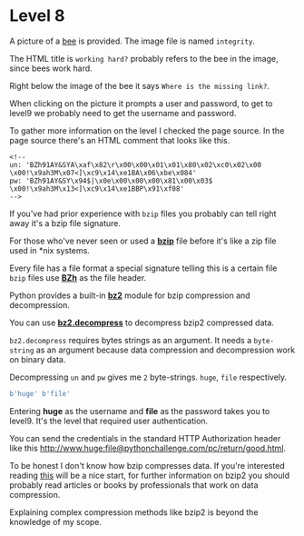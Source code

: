 # Level 8

A picture of a [bee](/8/integrity.jpg) is provided. The image file is named `integrity`. 


The HTML title is `working hard?` probably refers to the bee in the image, since bees work hard. 


Right below the image of the bee it says `Where is the missing link?`.


When clicking on the picture it prompts a user and password, to get to level9 we probably need to get the username and password.


To gather more information on the level I checked the page source. In the page source there's an HTML comment that looks like this.


```
<!--
un: 'BZh91AY&SYA\xaf\x82\r\x00\x00\x01\x01\x80\x02\xc0\x02\x00 \x00!\x9ah3M\x07<]\xc9\x14\xe1BA\x06\xbe\x084'
pw: 'BZh91AY&SY\x94$|\x0e\x00\x00\x00\x81\x00\x03$ \x00!\x9ah3M\x13<]\xc9\x14\xe1BBP\x91\xf08'
-->
```


If you've had prior experience with `bzip` files you probably can tell right away it's a bzip file signature. 


For those who've never seen or used a **[bzip](https://en.wikipedia.org/wiki/Bzip2)** file before it's like a zip file used in *nix systems.


Every file has a file format a special signature telling this is a certain file `bzip` files use **[BZh](https://en.wikipedia.org/wiki/Bzip2#File_format)** as the file header.


Python provides a built-in **[bz2](https://docs.python.org/3/library/bz2.html)** module for bzip compression and decompression. 


You can use **[bz2.decompress](https://docs.python.org/3/library/bz2.html#bz2.decompress)** to decompress bzip2 compressed data.


`bz2.decompress` requires bytes strings as an argument. It needs a `byte-string` as an argument because data compression and decompression work on binary data.


Decompressing `un` and `pw` gives me `2` byte-strings. `huge`, `file` respectively.


```python
b'huge' b'file'
```

Entering **huge** as the username and **file** as the password takes you to level9. It's the level that required user authentication.


You can send the credentials in the standard HTTP Authorization header like this http://www.huge:file@pythonchallenge.com/pc/return/good.html.


To be honest I don't know how bzip compresses data. If you're interested reading [this](https://www.quora.com/What-is-a-Bzip2-process-How-is-it-performed) will be a nice start, for further information on bzip2 you should probably read articles or books by professionals that work on data compression. 


Explaining complex compression methods like bzip2 is beyond the knowledge of my scope.